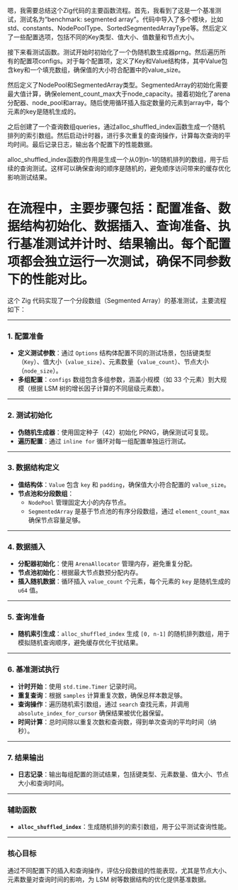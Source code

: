 嗯，我需要总结这个Zig代码的主要函数流程。首先，我看到了这是一个基准测试，测试名为“benchmark: segmented array”。代码中导入了多个模块，比如std、constants、NodePoolType、SortedSegmentedArrayType等。然后定义了一些配置选项，包括不同的Key类型、值大小、值数量和节点大小。

接下来看测试函数。测试开始时初始化了一个伪随机数生成器prng。然后遍历所有的配置项configs。对于每个配置项，定义了Key和Value结构体，其中Value包含key和一个填充数组，确保值的大小符合配置中的value_size。

然后定义了NodePool和SegmentedArray类型。SegmentedArray的初始化需要最大值计算，确保element_count_max大于node_capacity。接着初始化了arena分配器、node_pool和array。随后使用循环插入指定数量的元素到array中，每个元素的key是随机生成的。

之后创建了一个查询数组queries，通过alloc_shuffled_index函数生成一个随机排列的索引数组。然后启动计时器，进行多次重复的查询操作，计算每次查询的平均时间。最后记录日志，输出各个配置下的性能数据。

alloc_shuffled_index函数的作用是生成一个从0到n-1的随机排列的数组，用于后续的查询测试。这样可以确保查询的顺序是随机的，避免顺序访问带来的缓存优化影响测试结果。

在流程中，主要步骤包括：配置准备、数据结构初始化、数据插入、查询准备、执行基准测试并计时、结果输出。每个配置项都会独立运行一次测试，确保不同参数下的性能对比。
================================================
这个 Zig 代码实现了一个分段数组（Segmented Array）的基准测试，主要流程如下：

---

### **1. 配置准备**
- **定义测试参数**：通过 `Options` 结构体配置不同的测试场景，包括键类型（`Key`）、值大小（`value_size`）、元素数量（`value_count`）、节点大小（`node_size`）。
- **多组配置**：`configs` 数组包含多组参数，涵盖小规模（如 33 个元素）到大规模（根据 LSM 树的增长因子计算的不同层级元素数）。

---

### **2. 测试初始化**
- **伪随机生成器**：使用固定种子（42）初始化 PRNG，确保测试可复现。
- **遍历配置**：通过 `inline for` 循环对每一组配置单独运行测试。

---

### **3. 数据结构定义**
- **值结构体**：`Value` 包含 `key` 和 `padding`，确保值大小符合配置的 `value_size`。
- **节点池和分段数组**：
  - `NodePool` 管理固定大小的内存节点。
  - `SegmentedArray` 是基于节点池的有序分段数组，通过 `element_count_max` 确保节点容量足够。

---

### **4. 数据插入**
- **分配器初始化**：使用 `ArenaAllocator` 管理内存，避免重复分配。
- **节点池初始化**：根据最大节点数预分配内存。
- **插入随机数据**：循环插入 `value_count` 个元素，每个元素的 `key` 是随机生成的 `u64` 值。

---

### **5. 查询准备**
- **随机索引生成**：`alloc_shuffled_index` 生成 `[0, n-1]` 的随机排列数组，用于模拟随机查询顺序，避免缓存优化干扰结果。

---

### **6. 基准测试执行**
- **计时开始**：使用 `std.time.Timer` 记录时间。
- **重复查询**：根据 `samples` 计算重复次数，确保总样本数足够。
- **查询操作**：遍历随机索引数组，通过 `search` 查找元素，并调用 `absolute_index_for_cursor` 确保结果被优化器保留。
- **时间计算**：总时间除以重复次数和查询数，得到单次查询的平均时间（纳秒）。

---

### **7. 结果输出**
- **日志记录**：输出每组配置的测试结果，包括键类型、元素数量、值大小、节点大小和查询时间。

---

### **辅助函数**
- **`alloc_shuffled_index`**：生成随机排列的索引数组，用于公平测试查询性能。

---

### **核心目标**
通过不同配置下的插入和查询操作，评估分段数组的性能表现，尤其是节点大小、元素数量对查询时间的影响，为 LSM 树等数据结构的优化提供基准数据。